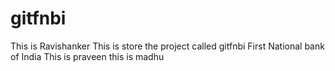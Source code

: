 # gitfnbi
This is Ravishanker
This is store the project called gitfnbi First National bank of India 
This is praveen
this is madhu

